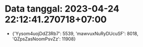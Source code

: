 # Data tanggal: 2023-04-24 22:12:41.270718+07:00

* {'Yysom4uojDdZ3Rb7': 5539, 'mawvuxNuRyDUcuSF': 8018, 'QZpsZasNoomPsvZz': 11908}
